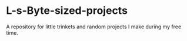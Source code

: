 # L-s-Byte-sized-projects
A repository for little trinkets and random projects I make during my free time.

